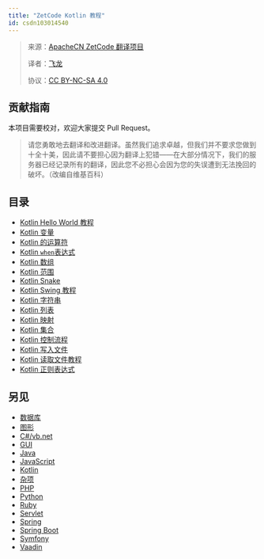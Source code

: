```yaml
---
title: "ZetCode Kotlin 教程"
id: csdn103014540
---
```


> 来源：[ApacheCN ZetCode 翻译项目](https://github.com/apachecn/zetcode-zh)
> 
> 译者：[飞龙](https://github.com/wizardforcel)
> 
> 协议：[CC BY-NC-SA 4.0](https://creativecommons.org/licenses/by-nc-sa/4.0/deed.zh)

## 贡献指南

本项目需要校对，欢迎大家提交 Pull Request。

> 请您勇敢地去翻译和改进翻译。虽然我们追求卓越，但我们并不要求您做到十全十美，因此请不要担心因为翻译上犯错——在大部分情况下，我们的服务器已经记录所有的翻译，因此您不必担心会因为您的失误遭到无法挽回的破坏。（改编自维基百科）

## 目录

*   [Kotlin Hello World 教程](https://github.com/apachecn/zetcode-zh/blob/master/docs/kotlin/35.md)
*   [Kotlin 变量](https://github.com/apachecn/zetcode-zh/blob/master/docs/kotlin/36.md)
*   [Kotlin 的运算符](https://github.com/apachecn/zetcode-zh/blob/master/docs/kotlin/37.md)
*   [Kotlin `when`表达式](https://github.com/apachecn/zetcode-zh/blob/master/docs/kotlin/38.md)
*   [Kotlin 数组](https://github.com/apachecn/zetcode-zh/blob/master/docs/kotlin/39.md)
*   [Kotlin 范围](https://github.com/apachecn/zetcode-zh/blob/master/docs/kotlin/40.md)
*   [Kotlin Snake](https://github.com/apachecn/zetcode-zh/blob/master/docs/kotlin/41.md)
*   [Kotlin Swing 教程](https://github.com/apachecn/zetcode-zh/blob/master/docs/kotlin/42.md)
*   [Kotlin 字符串](https://github.com/apachecn/zetcode-zh/blob/master/docs/kotlin/43.md)
*   [Kotlin 列表](https://github.com/apachecn/zetcode-zh/blob/master/docs/kotlin/44.md)
*   [Kotlin 映射](https://github.com/apachecn/zetcode-zh/blob/master/docs/kotlin/45.md)
*   [Kotlin 集合](https://github.com/apachecn/zetcode-zh/blob/master/docs/kotlin/46.md)
*   [Kotlin 控制流程](https://github.com/apachecn/zetcode-zh/blob/master/docs/kotlin/47.md)
*   [Kotlin 写入文件](https://github.com/apachecn/zetcode-zh/blob/master/docs/kotlin/48.md)
*   [Kotlin 读取文件教程](https://github.com/apachecn/zetcode-zh/blob/master/docs/kotlin/49.md)
*   [Kotlin 正则表达式](https://github.com/apachecn/zetcode-zh/blob/master/docs/kotlin/50.md)

## 另见

*   [数据库](https://github.com/apachecn/zetcode-zh/blob/master/docs/db/SUMMARY.md)
*   [图形](https://github.com/apachecn/zetcode-zh/blob/master/docs/graph/SUMMARY.md)
*   [C#/vb.net](https://github.com/apachecn/zetcode-zh/blob/master/docs/dotnet/SUMMARY.md)
*   [GUI](https://github.com/apachecn/zetcode-zh/blob/master/docs/gui/SUMMARY.md)
*   [Java](https://github.com/apachecn/zetcode-zh/blob/master/docs/java/SUMMARY.md)
*   [JavaScript](https://github.com/apachecn/zetcode-zh/blob/master/docs/js/SUMMARY.md)
*   [Kotlin](https://github.com/apachecn/zetcode-zh/blob/master/docs/kotlin/SUMMARY.md)
*   [杂项](https://github.com/apachecn/zetcode-zh/blob/master/docs/misc/SUMMARY.md)
*   [PHP](https://github.com/apachecn/zetcode-zh/blob/master/docs/php/SUMMARY.md)
*   [Python](https://github.com/apachecn/zetcode-zh/blob/master/docs/py/SUMMARY.md)
*   [Ruby](https://github.com/apachecn/zetcode-zh/blob/master/docs/ruby/SUMMARY.md)
*   [Servlet](https://github.com/apachecn/zetcode-zh/blob/master/docs/servlet/SUMMARY.md)
*   [Spring](https://github.com/apachecn/zetcode-zh/blob/master/docs/spring/SUMMARY.md)
*   [Spring Boot](https://github.com/apachecn/zetcode-zh/blob/master/docs/spring-boot/SUMMARY.md)
*   [Symfony](https://github.com/apachecn/zetcode-zh/blob/master/docs/symfony/SUMMARY.md)
*   [Vaadin](https://github.com/apachecn/zetcode-zh/blob/master/docs/vaadin/SUMMARY.md)